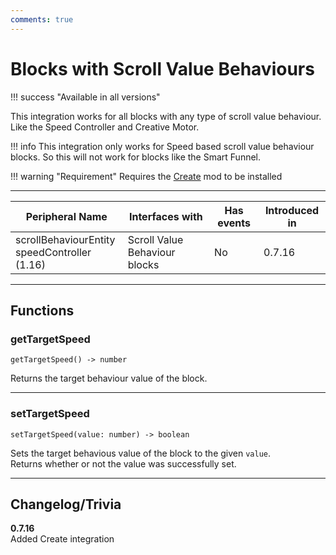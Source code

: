 ```yaml
---
comments: true
---
```


# Blocks with Scroll Value Behaviours

!!! success "Available in all versions"

This integration works for all blocks with any type of scroll value behaviour. Like the Speed Controller and Creative Motor.

!!! info
    This integration only works for Speed based scroll value behaviour blocks. So this will not work for blocks like the Smart Funnel.

!!! warning "Requirement"
    Requires the [Create](https://www.curseforge.com/minecraft/mc-mods/create) mod to be installed

---

<center>

| Peripheral Name       | Interfaces with               | Has events | Introduced in |
| --------------------- | ----------------------------- | ---------- | ------------- |
| scrollBehaviourEntity<br>speedController (1.16) | Scroll Value Behaviour blocks | No         | 0.7.16        |

</center>

---

## Functions

### getTargetSpeed
```
getTargetSpeed() -> number
```
Returns the target behaviour value of the block.

---

### setTargetSpeed
```
setTargetSpeed(value: number) -> boolean
```
Sets the target behavious value of the block to the given `value`.  
Returns whether or not the value was successfully set.

---

## Changelog/Trivia

**0.7.16**  
Added Create integration
